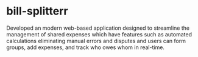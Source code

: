 # bill-splitterr
Developed an modern web-based application designed to streamline the management of shared expenses which have features such as automated calculations eliminating manual errors and disputes and users can form groups, add expenses, and track who owes whom in real-time.
